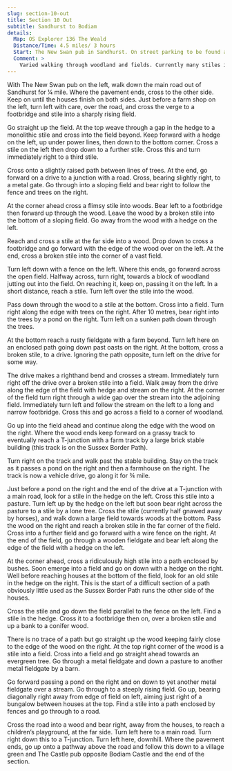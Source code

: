 ```yaml
---
slug: section-10-out
title: Section 10 Out
subtitle: Sandhurst to Bodiam
details:
  Map: OS Explorer 136 The Weald
  Distance/Time: 4.5 miles/ 3 hours
  Start: The New Swan pub in Sandhurst. On street parking to be found around the village.
  Comment: >
    Varied walking through woodland and fields. Currently many stiles in poor condition. This is a busy walk with many instructions and small changes of direction and terrain. Allow plenty of time.
---
```

With The New Swan pub on the left, walk down the main road out of Sandhurst for ¼ mile. Where the pavement ends, cross to the other side. Keep on until the houses finish on both sides. Just before a farm shop on the left, turn left with care, over the road, and cross the verge to a footbridge and stile into a sharply rising field.

Go straight up the field. At the top weave through a gap in the hedge to a monolithic stile and cross into the field beyond. Keep forward with a hedge on the left, up under power lines, then down to the bottom corner. Cross a stile on the left then drop down to a further stile. Cross this and turn immediately right to a third stile.

Cross onto a slightly raised path between lines of trees. At the end, go forward on a drive to a junction with a road. Cross, bearing slightly right, to a metal gate. Go through into a sloping field and bear right to follow the fence and trees on the right.

At the corner ahead cross a flimsy stile into woods. Bear left to a footbridge then forward up through the wood. Leave the wood by a broken stile into the bottom of a sloping field. Go away from the wood with a hedge on the left.

Reach and cross a stile at the far side into a wood. Drop down to cross a footbridge and go forward with the edge of the wood over on the left. At the end, cross a broken stile into the corner of a vast field.

Turn left down with a fence on the left. Where this ends, go forward across the open field. Halfway across, turn right, towards a block of woodland jutting out into the field. On reaching it, keep on, passing it on the left. In a short distance, reach a stile. Turn left over the stile into the wood.

Pass down through the wood to a stile at the bottom. Cross into a field. Turn right along the edge with trees on the right. After 10 metres, bear right into the trees by a pond on the right. Turn left on a sunken path down through the trees.

At the bottom reach a rusty fieldgate with a farm beyond. Turn left here on an enclosed path going down past oasts on the right. At the bottom, cross a broken stile, to a drive. Ignoring the path opposite, turn left on the drive for some way.

The drive makes a righthand bend and crosses a stream. Immediately turn right off the drive over a broken stile into a field. Walk away from the drive along the edge of the field with hedge and stream on the right. At the corner of the field turn right through a wide gap over the stream into the adjoining field. Immediately turn left and follow the stream on the left to a long and narrow footbridge. Cross this and go across a field to a corner of woodland.

Go up into the field ahead and continue along the edge with the wood on the right. Where the wood ends keep forward on a grassy track to eventually reach a T-junction with a farm track by a large brick stable building (this track is on the Sussex Border Path).

Turn right on the track and walk past the stable building. Stay on the track as it passes a pond on the right and then a farmhouse on the right. The track is now a vehicle drive, go along it for ¾ mile.

Just before a pond on the right and the end of the drive at a T-junction with a main road, look for a stile in the hedge on the left. Cross this stile into a pasture. Turn left up by the hedge on the left but soon bear right across the pasture to a stile by a lone tree. Cross the stile (currently half gnawed away by horses), and walk down a large field towards woods at the bottom. Pass the wood on the right and reach a broken stile in the far corner of the field. Cross into a further field and go forward with a wire fence on the right. At the end of the field, go through a wooden fieldgate and bear left along the edge of the field with a hedge on the left.

At the corner ahead, cross a ridiculously high stile into a path enclosed by bushes. Soon emerge into a field and go on down with a hedge on the right. Well before reaching houses at the bottom of the field, look for an old stile in the hedge on the right. This is the start of a difficult section of a path obviously little used as the Sussex Border Path runs the other side of the houses.

Cross the stile and go down the field parallel to the fence on the left. Find a stile in the hedge. Cross it to a footbridge then on, over a broken stile and up a bank to a conifer wood.

There is no trace of a path but go straight up the wood keeping fairly close to the edge of the wood on the right. At the top right corner of the wood is a stile into a field. Cross into a field and go straight ahead towards an evergreen tree. Go through a metal fieldgate and down a pasture to another metal fieldgate by a barn.

Go forward passing a pond on the right and on down to yet another metal fieldgate over a stream. Go through to a steeply rising field. Go up, bearing diagonally right away from edge of field on left, aiming just right of a bungalow between houses at the top. Find a stile into a path enclosed by fences and go through to a road.

Cross the road into a wood and bear right, away from the houses, to reach a children’s playground, at the far side. Turn left here to a main road. Turn right down this to a T-junction. Turn left here, downhill. Where the pavement ends, go up onto a pathway above the road and follow this down to a village green and The Castle pub opposite Bodiam Castle and the end of the section.

